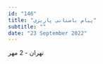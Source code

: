 ```yaml
---
id: "146"
title: "پیام باستانی پاریزی"
subtitle: ""
date: "23 September 2022"
---
```


تهران - 2 مهر 
